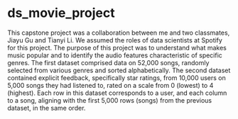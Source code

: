 # ds_movie_project

This capstone project was a collaboration between me and two classmates, Jiayu Gu and Tianyi Li. We assumed the roles of data scientists at Spotify for this project. The purpose of this project was to understand what makes music popular and to identify the audio features characteristic of specific genres. The first dataset comprised data on 52,000 songs, randomly selected from various genres and sorted alphabetically. The second dataset contained explicit feedback, specifically star ratings, from 10,000 users on 5,000 songs they had listened to, rated on a scale from 0 (lowest) to 4 (highest). Each row in this dataset corresponds to a user, and each column to a song, aligning with the first 5,000 rows (songs) from the previous dataset, in the same order.
